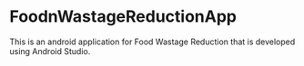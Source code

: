 # FoodnWastageReductionApp
This is an android application for Food Wastage Reduction that is developed using Android Studio.
